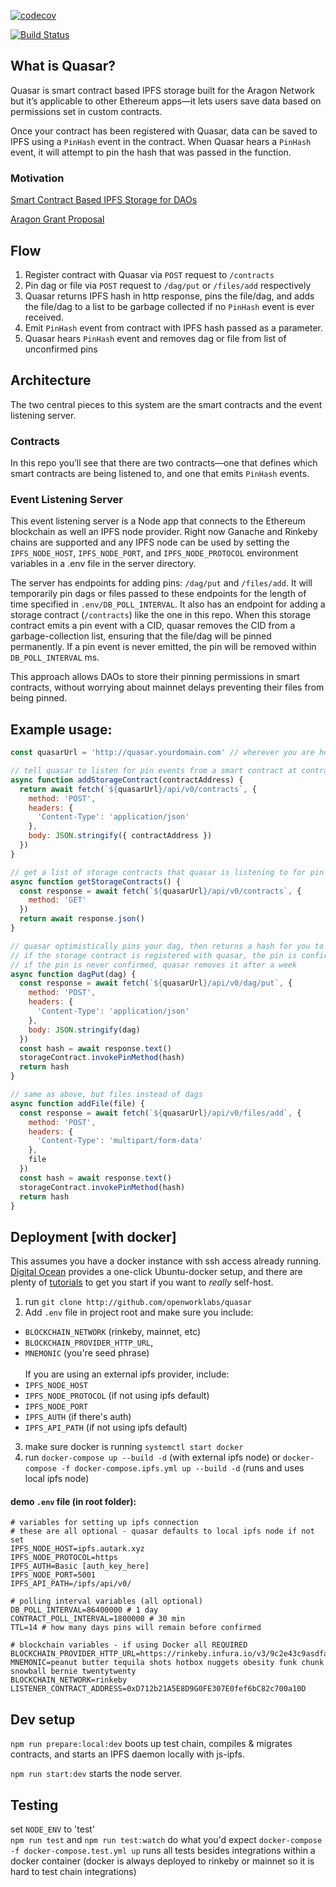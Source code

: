 [![codecov](https://codecov.io/gh/openworklabs/quasar/branch/primary/graph/badge.svg)](https://codecov.io/gh/openworklabs/quasar)

[![Build Status](https://travis-ci.org/openworklabs/quasar.svg?branch=primary)](https://travis-ci.org/openworklabs/quasar)

## What is Quasar?

Quasar is smart contract based IPFS storage built for the Aragon Network but it’s applicable to other Ethereum apps—it lets users save data based on permissions set in custom contracts.

Once your contract has been registered with Quasar, data can be saved to IPFS using a `PinHash` event in the contract. When Quasar hears a `PinHash` event, it will attempt to pin the hash that was passed in the function.

### Motivation

[Smart Contract Based IPFS Storage for DAOs](https://medium.com/open-work-labs/smart-contract-based-ipfs-storage-for-daos-39c145f3042d)

[Aragon Grant Proposal](https://github.com/aragon/flock/blob/master/teams/Autark/2019_ANV-3.md#08---facilitating-smart-contract-based-ipfs-pinning)

## Flow

1. Register contract with Quasar via `POST` request to `/contracts`
2. Pin dag or file via `POST` request to `/dag/put` or `/files/add` respectively
3. Quasar returns IPFS hash in http response, pins the file/dag, and adds the file/dag to a list to be garbage collected if no `PinHash` event is ever received.
4. Emit `PinHash` event from contract with IPFS hash passed as a parameter.
5. Quasar hears `PinHash` event and removes dag or file from list of unconfirmed pins

## Architecture

The two central pieces to this system are the smart contracts and the event listening server.

### Contracts

In this repo you’ll see that there are two contracts—one that defines which smart contracts are being listened to, and one that emits `PinHash` events.

### Event Listening Server

This event listening server is a Node app that connects to the Ethereum blockchain as well an IPFS node provider. Right now Ganache and Rinkeby chains are supported and any IPFS node can be used by setting the `IPFS_NODE_HOST`, `IPFS_NODE_PORT`, and `IPFS_NODE_PROTOCOL` environment variables in a .env file in the server directory.

The server has endpoints for adding pins: `/dag/put` and `/files/add`. It will temporarily pin dags or files passed to these endpoints for the length of time specified in `.env/DB_POLL_INTERVAL`. It also has an endpoint for adding a storage contract (`/contracts`) like the one in this repo. When this storage contract emits a pin event with a CID, quasar removes the CID from a garbage-collection list, ensuring that the file/dag will be pinned permanently. If a pin event is never emitted, the pin will be removed within `DB_POLL_INTERVAL` ms.

This approach allows DAOs to store their pinning permissions in smart contracts, without worrying about mainnet delays preventing their files from being pinned.

## Example usage:

```javascript
const quasarUrl = 'http://quasar.yourdomain.com' // wherever you are hosting the server

// tell quasar to listen for pin events from a smart contract at contractAddress
async function addStorageContract(contractAddress) {
  return await fetch(`${quasarUrl}/api/v0/contracts`, {
    method: 'POST',
    headers: {
      'Content-Type': 'application/json'
    },
    body: JSON.stringify({ contractAddress })
  })
}

// get a list of storage contracts that quasar is listening to for pin events
async function getStorageContracts() {
  const response = await fetch(`${quasarUrl}/api/v0/contracts`, {
    method: 'GET'
  })
  return await response.json()
}

// quasar optimistically pins your dag, then returns a hash for you to pass to a storage contract
// if the storage contract is registered with quasar, the pin is confirmed
// if the pin is never confirmed, quasar removes it after a week
async function dagPut(dag) {
  const response = await fetch(`${quasarUrl}/api/v0/dag/put`, {
    method: 'POST',
    headers: {
      'Content-Type': 'application/json'
    },
    body: JSON.stringify(dag)
  })
  const hash = await response.text()
  storageContract.invokePinMethod(hash)
  return hash
}

// same as above, but files instead of dags
async function addFile(file) {
  const response = await fetch(`${quasarUrl}/api/v0/files/add`, {
    method: 'POST',
    headers: {
      'Content-Type': 'multipart/form-data'
    },
    file
  })
  const hash = await response.text()
  storageContract.invokePinMethod(hash)
  return hash
}
```

## Deployment [with docker]

This assumes you have a docker instance with ssh access already running. [Digital Ocean](https://marketplace.digitalocean.com/apps/docker) provides a one-click Ubuntu-docker setup, and there are plenty of [tutorials](https://www.linux.com/tutorials/how-install-and-use-docker-linux/) to get you start if you want to _really_ self-host.

1. run `git clone http://github.com/openworklabs/quasar`
2. Add `.env` file in project root and make sure you include:

- `BLOCKCHAIN_NETWORK` (rinkeby, mainnet, etc)
- `BLOCKCHAIN_PROVIDER_HTTP_URL`,
- `MNEMONIC` (you're seed phrase)
  <br /><br /> If you are using an external ipfs provider, include:
- `IPFS_NODE_HOST`
- `IPFS_NODE_PROTOCOL` (if not using ipfs default)
- `IPFS_NODE_PORT`
- `IPFS_AUTH` (if there's auth)
- `IPFS_API_PATH` (if not using ipfs default)

3. make sure docker is running `systemctl start docker`
4. run `docker-compose up --build -d` (with external ipfs node) or `docker-compose -f docker-compose.ipfs.yml up --build -d` (runs and uses local ipfs node)

#### demo `.env` file (in root folder):

```
# variables for setting up ipfs connection
# these are all optional - quasar defaults to local ipfs node if not set
IPFS_NODE_HOST=ipfs.autark.xyz
IPFS_NODE_PROTOCOL=https
IPFS_AUTH=Basic [auth_key_here]
IPFS_NODE_PORT=5001
IPFS_API_PATH=/ipfs/api/v0/

# polling interval variables (all optional)
DB_POLL_INTERVAL=86400000 # 1 day
CONTRACT_POLL_INTERVAL=1800000 # 30 min
TTL=14 # how many days pins will remain before confirmed

# blockchain variables - if using Docker all REQUIRED
BLOCKCHAIN_PROVIDER_HTTP_URL=https://rinkeby.infura.io/v3/9c2e43c9asdfadfad34ysdafcc3d52
MNEMONIC=peanut butter tequila shots hotbox nuggets obesity funk chunk snowball bernie twentytwenty
BLOCKCHAIN_NETWORK=rinkeby
LISTENER_CONTRACT_ADDRESS=0xD712b21A5E8D9G0FE307E0fef6bC82c700a10D
```

## Dev setup

`npm run prepare:local:dev` boots up test chain, compiles & migrates contracts, and starts an IPFS daemon locally with js-ipfs.
<br />

`npm run start:dev` starts the node server.

## Testing

set `NODE_ENV` to 'test'
<br />
`npm run test` and `npm run test:watch` do what you'd expect
`docker-compose -f docker-compose.test.yml up` runs all tests besides integrations within a docker container (docker is always deployed to rinkeby or mainnet so it is hard to test chain integrations)
